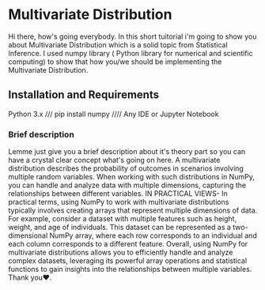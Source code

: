 # Multivariate Distribution 
Hi there, how's going everybody. In this short tuitorial i'm going to show you about Multivariate Distribution which is a solid topic from Statistical Inference.
I used numpy library ( Python library for numerical and scientific computing) to show that how you/we should be implementing the Multivariate Distribution.
## Installation and Requirements
Python 3.x  ///
pip install numpy ////                                                                                                                                                                                      Any IDE or Jupyter Notebook
### Brief description 
Lemme just give you a brief description about it's theory part so you can have a crystal clear concept what's going on here.
A multivariate distribution describes the probability of outcomes in scenarios involving multiple random variables. When working with such distributions in NumPy, you can handle and analyze data with multiple dimensions, capturing the relationships between different variables.
IN PRACTICAL VIEWS- In practical terms, using NumPy to work with multivariate distributions typically involves creating arrays that represent multiple dimensions of data. For example, consider a dataset with multiple features such as height, weight, and age of individuals. This dataset can be represented as a two-dimensional NumPy array, where each row corresponds to an individual and each column corresponds to a different feature.
Overall, using NumPy for multivariate distributions allows you to efficiently handle and analyze complex datasets, leveraging its powerful array operations and statistical functions to gain insights into the relationships between multiple variables.
Thank you❤️.
